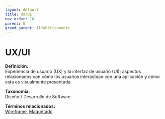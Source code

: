 ```yaml
---
layout: default
title: UX/UI
nav_order: 18
parent: U
grand_parent: Alfabéticamente
---
```


# UX/UI

**Definición:**  
Experiencia de usuario (UX) y la interfaz de usuario (UI); aspectos relacionados con cómo los usuarios interactúan con una aplicación y cómo esta es visualmente presentada.

**Taxonomía:**  
Diseño / Desarrollo de Software

**Términos relacionados:**  
[Wireframe](https://maleniski.github.io/diccionario-angl-tec-mx/docs/alfabeticamente/W/wireframe.html), [Maquetado](https://maleniski.github.io/diccionario-angl-tec-mx/docs/alfabeticamente/M/maquetado.html)
